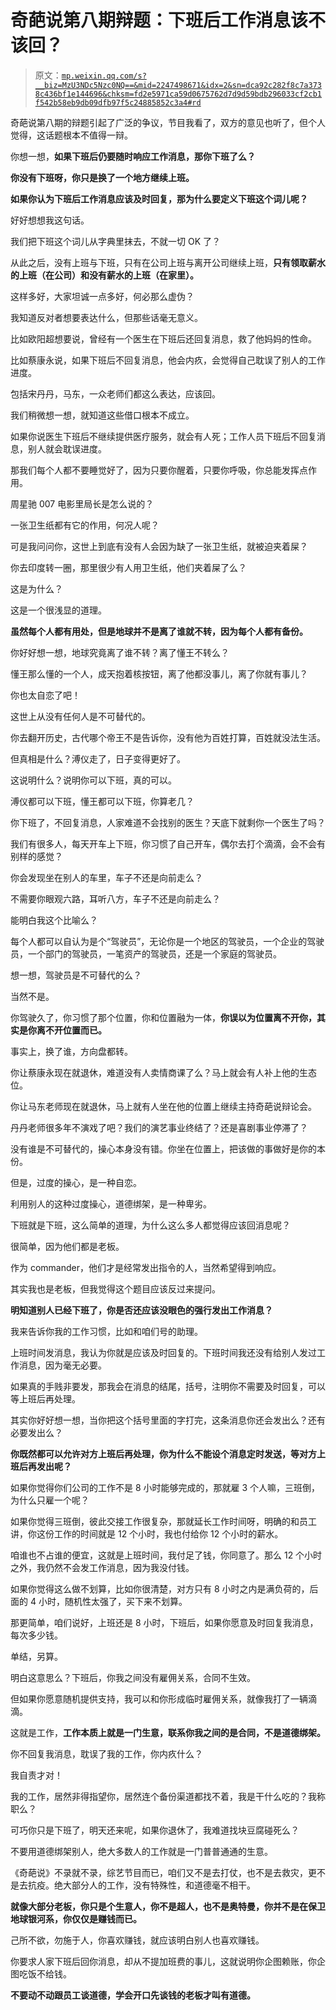 # 奇葩说第八期辩题：下班后工作消息该不该回？

> 原文：[`mp.weixin.qq.com/s?__biz=MzU3NDc5Nzc0NQ==&mid=2247498671&idx=2&sn=dca92c282f8c7a3738c436bf1e144696&chksm=fd2e5971ca59d0675762d7d9d59bdb296033cf2cb1f542b58eb9db09dfb97f5c24885852c3a4#rd`](http://mp.weixin.qq.com/s?__biz=MzU3NDc5Nzc0NQ==&mid=2247498671&idx=2&sn=dca92c282f8c7a3738c436bf1e144696&chksm=fd2e5971ca59d0675762d7d9d59bdb296033cf2cb1f542b58eb9db09dfb97f5c24885852c3a4#rd)

奇葩说第八期的辩题引起了广泛的争议，节目我看了，双方的意见也听了，但个人觉得，这话题根本不值得一辩。 

你想一想，**如果下班后仍要随时响应工作消息，那你下班了么？**

**你没有下班呀，你只是换了一个地方继续上班。**

**如果你认为下班后工作消息应该及时回复，那为什么要定义下班这个词儿呢？**

好好想想我这句话。

我们把下班这个词儿从字典里抹去，不就一切 OK 了？

从此之后，没有上班与下班，只有在公司上班与离开公司继续上班，**只有领取薪水的上班（在公司）和没有薪水的上班（在家里）。**

这样多好，大家坦诚一点多好，何必那么虚伪？

我知道反对者想要表达什么，但那些话毫无意义。 

比如欧阳超想要说，曾经有一个医生在下班后还回复消息，救了他妈妈的性命。

比如蔡康永说，如果下班后不回复消息，他会内疚，会觉得自己耽误了别人的工作进度。

包括宋丹丹，马东，一众老师们都这么表达，应该回。

我们稍微想一想，就知道这些借口根本不成立。

如果你说医生下班后不继续提供医疗服务，就会有人死；工作人员下班后不回复消息，别人就会耽误进度。

那我们每个人都不要睡觉好了，因为只要你醒着，只要你呼吸，你总能发挥点作用。

周星驰 007 电影里局长是怎么说的？

一张卫生纸都有它的作用，何况人呢？

可是我问问你，这世上到底有没有人会因为缺了一张卫生纸，就被迫夹着屎？

你去印度转一圈，那里很少有人用卫生纸，他们夹着屎了么？

这是为什么？

这是一个很浅显的道理。

**虽然每个人都有用处，但是地球并不是离了谁就不转，因为每个人都有备份。**

你好好想一想，地球究竟离了谁不转？离了懂王不转么？

懂王那么懂的一个人，成天抱着核按钮，离了他都没事儿，离了你就有事儿？

你也太自恋了吧！

这世上从没有任何人是不可替代的。

你去翻开历史，古代哪个帝王不是告诉你，没有他为百姓打算，百姓就没法生活。

但真相是什么？溥仪走了，日子变得更好了。

这说明什么？说明你可以下班，真的可以。

溥仪都可以下班，懂王都可以下班，你算老几？

你下班了，不回复消息，人家难道不会找别的医生？天底下就剩你一个医生了吗？

我们有很多人，每天开车上下班，你习惯了自己开车，偶尔去打个滴滴，会不会有别样的感觉？

你会发现坐在别人的车里，车子不还是向前走么？

不需要你眼观六路，耳听八方，车子不还是向前走么？

能明白我这个比喻么？

每个人都可以自认为是个“驾驶员”，无论你是一个地区的驾驶员，一个企业的驾驶员，一个部门的驾驶员，一笔资产的驾驶员，还是一个家庭的驾驶员。

想一想，驾驶员是不可替代的么？

当然不是。

你驾驶久了，你习惯了那个位置，你和位置融为一体，**你误以为位置离不开你，其实是你离不开位置而已。**

事实上，换了谁，方向盘都转。

你让蔡康永现在就退休，难道没有人卖情商课了么？马上就会有人补上他的生态位。

你让马东老师现在就退休，马上就有人坐在他的位置上继续主持奇葩说辩论会。

丹丹老师很多年不演戏了吧？我们的演艺事业终结了？还是喜剧事业停滞了？

没有谁是不可替代的，操心本身没有错。你坐在位置上，把该做的事做好是你的本份。

但是，过度的操心，是一种自恋。

利用别人的这种过度操心，道德绑架，是一种卑劣。

下班就是下班，这么简单的道理，为什么这么多人都觉得应该回消息呢？

很简单，因为他们都是老板。

作为 commander，他们才是经常发出指令的人，当然希望得到响应。

其实我也是老板，但我觉得这个题目应该反过来提问。

**明知道别人已经下班了，你是否还应该没眼色的强行发出工作消息？**

我来告诉你我的工作习惯，比如和咱们号的助理。 

上班时间发消息，我认为你就是应该及时回复的。下班时间我还没有给别人发过工作消息，因为毫无必要。

如果真的手贱非要发，那我会在消息的结尾，括号，注明你不需要及时回复，可以等上班后再处理。

其实你好好想一想，当你把这个括号里面的字打完，这条消息你还会发出么？还有必要发出么？

**你既然都可以允许对方上班后再处理，你为什么不能设个消息定时发送，等对方上班后再发出呢？**

如果你觉得你们公司的工作不是 8 小时能够完成的，那就雇 3 个人嘛，三班倒，为什么只雇一个呢？

如果你觉得三班倒，彼此交接工作很复杂，那就延长工作时间呀，明确的和员工讲，你这份工作的时间就是 12 个小时，我也付给你 12 个小时的薪水。

咱谁也不占谁的便宜，这就是上班时间，我付足了钱，你同意了。那么 12 个小时之外，我仍然不会发工作消息，因为我没付钱。

如果你觉得这么做不划算，比如你很清楚，对方只有 8 小时之内是满负荷的，后面的 4 小时，随机性太强了，买下来不划算。

那更简单，咱们说好，上班还是 8 小时，下班后，如果你愿意及时回复我消息，每次多少钱。

单结，另算。

明白这意思么？下班后，你我之间没有雇佣关系，合同不生效。

但如果你愿意随机提供支持，我可以和你形成临时雇佣关系，就像我打了一辆滴滴。

这就是工作，**工作本质上就是一门生意，联系你我之间的是合同，不是道德绑架。**

你不回复我消息，耽误了我的工作，你内疚什么？

我自责才对！

我的工作，居然非得指望你，居然连个备份渠道都找不着，我是干什么吃的？我称职么？

可巧你只是下班了，明天还来呢，如果你退休了，我难道找块豆腐碰死么？

不要用道德绑架别人，绝大多数人的工作就是一门普普通通的生意。

《奇葩说》不录就不录，综艺节目而已，咱们又不是去打仗，也不是去救灾，更不是去抗疫。绝大部分人的工作，没有特殊性，和道德毫不相干。

**就像大部分老板，你只是个生意人，你不是超人，也不是奥特曼，你并不是在保卫地球银河系，你仅仅是赚钱而已。**

己所不欲，勿施于人，你喜欢赚钱，就应该明白别人也喜欢赚钱。

你要求人家下班后回你消息，却从不提加班费的事儿，这就说明你企图赖账，你企图吃饭不给钱。

**不要动不动跟员工谈道德，学会开口先谈钱的老板才叫有道德。**